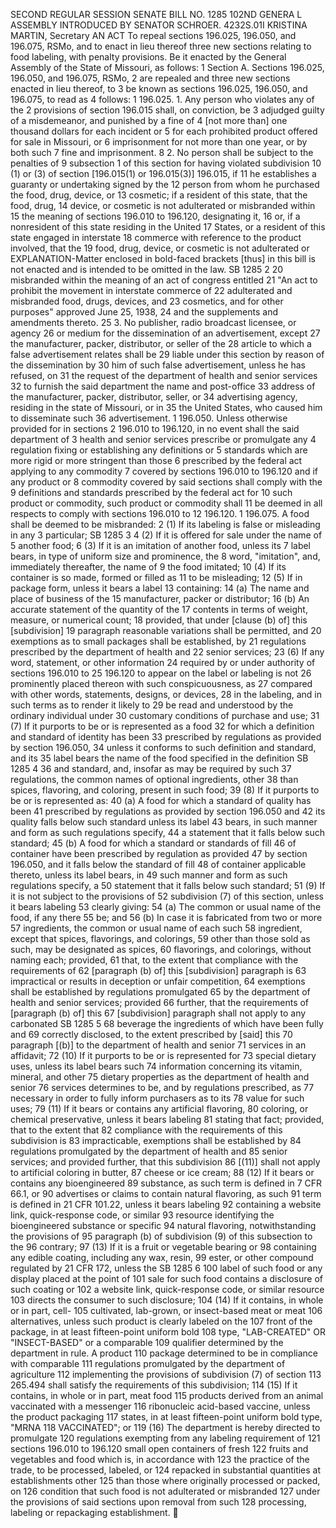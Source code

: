 SECOND REGULAR SESSION
SENATE BILL NO. 1285
102ND GENERA L ASSEMBLY
INTRODUCED BY SENATOR SCHROER.
4232S.01I KRISTINA MARTIN, Secretary
AN ACT
To repeal sections 196.025, 196.050, and 196.075, RSMo, and to enact in lieu thereof three new
sections relating to food labeling, with penalty provisions.
Be it enacted by the General Assembly of the State of Missouri, as follows:
1 Section A. Sections 196.025, 196.050, and 196.075, RSMo,
2 are repealed and three new sections enacted in lieu thereof, to
3 be known as sections 196.025, 196.050, and 196.075, to read as
4 follows:
1 196.025. 1. Any person who violates any of the
2 provisions of section 196.015 shall, on conviction, be
3 adjudged guilty of a misdemeanor, and punished by a fine of
4 [not more than] one thousand dollars for each incident or
5 for each prohibited product offered for sale in Missouri, or
6 imprisonment for not more than one year, or by both such
7 fine and imprisonment.
8 2. No person shall be subject to the penalties of
9 subsection 1 of this section for having violated subdivision
10 (1) or (3) of section [196.015(1) or 196.015(3)] 196.015, if
11 he establishes a guaranty or undertaking signed by the
12 person from whom he purchased the food, drug, device, or
13 cosmetic; if a resident of this state, that the food, drug,
14 device, or cosmetic is not adulterated or misbranded within
15 the meaning of sections 196.010 to 196.120, designating it,
16 or, if a nonresident of this state residing in the United
17 States, or a resident of this state engaged in interstate
18 commerce with reference to the product involved, that the
19 food, drug, device, or cosmetic is not adulterated or
EXPLANATION-Matter enclosed in bold-faced brackets [thus] in this bill is not enacted
and is intended to be omitted in the law.
SB 1285 2
20 misbranded within the meaning of an act of congress entitled
21 "An act to prohibit the movement in interstate commerce of
22 adulterated and misbranded food, drugs, devices, and
23 cosmetics, and for other purposes" approved June 25, 1938,
24 and the supplements and amendments thereto.
25 3. No publisher, radio broadcast licensee, or agency
26 or medium for the dissemination of an advertisement, except
27 the manufacturer, packer, distributor, or seller of the
28 article to which a false advertisement relates shall be
29 liable under this section by reason of the dissemination by
30 him of such false advertisement, unless he has refused, on
31 the request of the department of health and senior services
32 to furnish the said department the name and post-office
33 address of the manufacturer, packer, distributor, seller, or
34 advertising agency, residing in the state of Missouri, or in
35 the United States, who caused him to disseminate such
36 advertisement.
1 196.050. Unless otherwise provided for in sections
2 196.010 to 196.120, in no event shall the said department of
3 health and senior services prescribe or promulgate any
4 regulation fixing or establishing any definitions or
5 standards which are more rigid or more stringent than those
6 prescribed by the federal act applying to any commodity
7 covered by sections 196.010 to 196.120 and if any product or
8 commodity covered by said sections shall comply with the
9 definitions and standards prescribed by the federal act for
10 such product or commodity, such product or commodity shall
11 be deemed in all respects to comply with sections 196.010 to
12 196.120.
1 196.075. A food shall be deemed to be misbranded:
2 (1) If its labeling is false or misleading in any
3 particular;
SB 1285 3
4 (2) If it is offered for sale under the name of
5 another food;
6 (3) If it is an imitation of another food, unless its
7 label bears, in type of uniform size and prominence, the
8 word, "imitation", and, immediately thereafter, the name of
9 the food imitated;
10 (4) If its container is so made, formed or filled as
11 to be misleading;
12 (5) If in package form, unless it bears a label
13 containing:
14 (a) The name and place of business of the
15 manufacturer, packer or distributor;
16 (b) An accurate statement of the quantity of the
17 contents in terms of weight, measure, or numerical count;
18 provided, that under [clause (b) of] this [subdivision]
19 paragraph reasonable variations shall be permitted, and
20 exemptions as to small packages shall be established, by
21 regulations prescribed by the department of health and
22 senior services;
23 (6) If any word, statement, or other information
24 required by or under authority of sections 196.010 to
25 196.120 to appear on the label or labeling is not
26 prominently placed thereon with such conspicuousness, as
27 compared with other words, statements, designs, or devices,
28 in the labeling, and in such terms as to render it likely to
29 be read and understood by the ordinary individual under
30 customary conditions of purchase and use;
31 (7) If it purports to be or is represented as a food
32 for which a definition and standard of identity has been
33 prescribed by regulations as provided by section 196.050,
34 unless it conforms to such definition and standard, and its
35 label bears the name of the food specified in the definition
SB 1285 4
36 and standard, and, insofar as may be required by such
37 regulations, the common names of optional ingredients, other
38 than spices, flavoring, and coloring, present in such food;
39 (8) If it purports to be or is represented as:
40 (a) A food for which a standard of quality has been
41 prescribed by regulations as provided by section 196.050 and
42 its quality falls below such standard unless its label
43 bears, in such manner and form as such regulations specify,
44 a statement that it falls below such standard;
45 (b) A food for which a standard or standards of fill
46 of container have been prescribed by regulation as provided
47 by section 196.050, and it falls below the standard of fill
48 of container applicable thereto, unless its label bears, in
49 such manner and form as such regulations specify, a
50 statement that it falls below such standard;
51 (9) If it is not subject to the provisions of
52 subdivision (7) of this section, unless it bears labeling
53 clearly giving:
54 (a) The common or usual name of the food, if any there
55 be; and
56 (b) In case it is fabricated from two or more
57 ingredients, the common or usual name of each such
58 ingredient, except that spices, flavorings, and colorings,
59 other than those sold as such, may be designated as spices,
60 flavorings, and colorings, without naming each; provided,
61 that, to the extent that compliance with the requirements of
62 [paragraph (b) of] this [subdivision] paragraph is
63 impractical or results in deception or unfair competition,
64 exemptions shall be established by regulations promulgated
65 by the department of health and senior services; provided
66 further, that the requirements of [paragraph (b) of] this
67 [subdivision] paragraph shall not apply to any carbonated
SB 1285 5
68 beverage the ingredients of which have been fully and
69 correctly disclosed, to the extent prescribed by [said] this
70 paragraph [(b)] to the department of health and senior
71 services in an affidavit;
72 (10) If it purports to be or is represented for
73 special dietary uses, unless its label bears such
74 information concerning its vitamin, mineral, and other
75 dietary properties as the department of health and senior
76 services determines to be, and by regulations prescribed, as
77 necessary in order to fully inform purchasers as to its
78 value for such uses;
79 (11) If it bears or contains any artificial flavoring,
80 coloring, or chemical preservative, unless it bears labeling
81 stating that fact; provided, that to the extent that
82 compliance with the requirements of this subdivision is
83 impracticable, exemptions shall be established by
84 regulations promulgated by the department of health and
85 senior services; and provided further, that this subdivision
86 [(11)] shall not apply to artificial coloring in butter,
87 cheese or ice cream;
88 (12) If it bears or contains any bioengineered
89 substance, as such term is defined in 7 CFR 66.1, or
90 advertises or claims to contain natural flavoring, as such
91 term is defined in 21 CFR 101.22, unless it bears labeling
92 containing a website link, quick-response code, or similar
93 resource identifying the bioengineered substance or specific
94 natural flavoring, notwithstanding the provisions of
95 paragraph (b) of subdivision (9) of this subsection to the
96 contrary;
97 (13) If it is a fruit or vegetable bearing or
98 containing any edible coating, including any wax, resin,
99 ester, or other compound regulated by 21 CFR 172, unless the
SB 1285 6
100 label of such food or any display placed at the point of
101 sale for such food contains a disclosure of such coating or
102 a website link, quick-response code, or similar resource
103 directs the consumer to such disclosure;
104 (14) If it contains, in whole or in part, cell-
105 cultivated, lab-grown, or insect-based meat or meat
106 alternatives, unless such product is clearly labeled on the
107 front of the package, in at least fifteen-point uniform bold
108 type, "LAB-CREATED" OR "INSECT-BASED" or a comparable
109 qualifier determined by the department in rule. A product
110 package determined to be in compliance with comparable
111 regulations promulgated by the department of agriculture
112 implementing the provisions of subdivision (7) of section
113 265.494 shall satisfy the requirements of this subdivision;
114 (15) If it contains, in whole or in part, meat food
115 products derived from an animal vaccinated with a messenger
116 ribonucleic acid-based vaccine, unless the product packaging
117 states, in at least fifteen-point uniform bold type, "MRNA
118 VACCINATED"; or
119 (16) The department is hereby directed to promulgate
120 regulations exempting from any labeling requirement of
121 sections 196.010 to 196.120 small open containers of fresh
122 fruits and vegetables and food which is, in accordance with
123 the practice of the trade, to be processed, labeled, or
124 repacked in substantial quantities at establishments other
125 than those where originally processed or packed, on
126 condition that such food is not adulterated or misbranded
127 under the provisions of said sections upon removal from such
128 processing, labeling or repackaging establishment.

